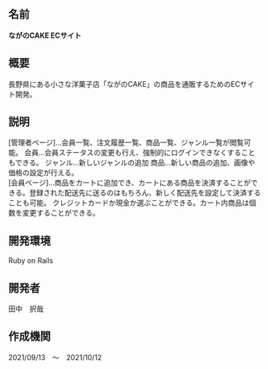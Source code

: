 
<h2>名前</h2>
<strong>ながのCAKE ECサイト</strong>

<h2>概要</h2>
<p>長野県にある小さな洋菓子店「ながのCAKE」の商品を通販するためのECサイト開発。</p>

<h2>説明</h2>
[管理者ページ]…会員一覧、注文履歴一覧、商品一覧、ジャンル一覧が閲覧可能。
会員…会員ステータスの変更も行え、強制的にログインできなくすることもできる。
ジャンル…新しいジャンルの追加
商品…新しい商品の追加、画像や価格の設定が行える。<br>
[会員ページ]…商品をカートに追加でき、カートにある商品を決済することができる。登録された配送先に送るのはもちろん、新しく配送先を設定して決済することも可能。
クレジットカードか現金か選ぶことができる。カート内商品は個数を変更することができる。

<h2>開発環境</h2>
Ruby on Rails

<h2>開発者</h2>
田中　択哉

<h2>作成機関</h2>
2021/09/13　～　2021/10/12
